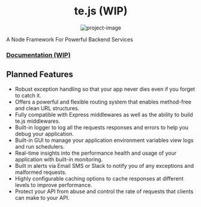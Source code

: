 <h1 align="center" id="title">te.js (WIP)</h1>

<p align="center"><img src="https://tejas-documentation.vercel.app/tejas-logo.svg" alt="project-image"></p>

<p id="description">A Node Framework For Powerful Backend Services</p>

<h3><a href="https://tejas-documentation.vercel.app" target="_blank">Documentation (WIP)</a></h3>

<h2>Planned Features</h2>


*   Robust exception handling so that your app never dies even if you forget to catch it.
*   Offers a powerful and flexible routing system that enables method-free and clean URL structures.
*   Fully compatible with Express middlewares as well as the ability to build te.js middlewares.
*   Built-in logger to log all the requests responses and errors to help you debug your application.
*   Built-in GUI to manage your application environment variables view logs and run schedulers.
*   Real-time insights into the performance health and usage of your application with built-in monitoring.
*   Built in alerts via Email SMS or Slack to notify you of any exceptions and malformed requests.
*   Highly configurable caching options to cache responses at different levels to improve performance.
*   Protect your API from abuse and control the rate of requests that clients can make to your API.
